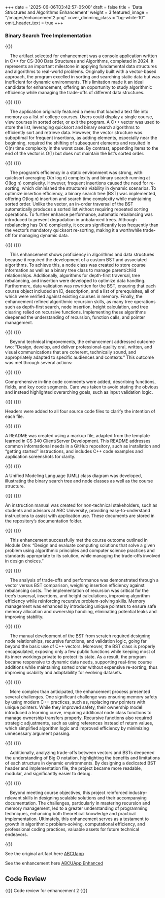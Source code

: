 +++
date = '2025-06-06T03:42:57-05:00'
draft = false
title = 'Data Structures and Algorithms Enhancement'
weight = 3
featured_image = "/images/enhancement2.png"
cover_dimming_class = "bg-white-10"
omit_header_text = true
+++
### Binary Search Tree Implementation

<!--more-->

{{<paragraph>}}

&nbsp;&nbsp;&nbsp;&nbsp;The artifact selected for enhancement was a console application written in C++ for CS-300 Data Structures and Algorithms, completed in 2024. It represents an important milestone in applying fundamental data structures and algorithms to real-world problems. Originally built with a vector-based approach, the program excelled in sorting and searching static data but was inefficient for dynamic environments. This limitation made it an ideal candidate for enhancement, offering an opportunity to study algorithmic efficiency while managing the trade-offs of different data structures. 

{{</paragraph>}}
{{<paragraph>}}

&nbsp;&nbsp;&nbsp;&nbsp;The application originally featured a menu that loaded a text file into memory as a list of college courses. Users could display a single course, view courses in sorted order, or exit the program. A C++ vector was used to store the list, leveraging quicksort and binary search algorithms to efficiently sort and retrieve data. However, the vector structure was suboptimal for frequent insertions, as adding elements, especially near the beginning, required the shifting of subsequent elements and resulted in O(n) time complexity in the worst case. By contrast, appending items to the end of the vector is O(1) but does not maintain the list’s sorted order. 

{{</paragraph>}}
{{<paragraph>}}

&nbsp;&nbsp;&nbsp;&nbsp;The program’s efficiency in a static environment was strong, with quicksort averaging O(n log n) complexity and binary search running at O(log n) complexity. However, frequent insertions caused the need for re-sorting, which diminished the structure’s viability in dynamic scenarios. To optimize insertion efficiency, a binary search tree (BST) was implemented, offering O(log n) insertion and search time complexity while maintaining sorted order. Unlike the vector, an in-order traversal of the BST automatically produces a sorted list without requiring repeated sorting operations. To further enhance performance, automatic rebalancing was introduced to prevent degradation in unbalanced trees. Although rebalancing has O(n) complexity, it occurs significantly less frequently than the vector’s mandatory quicksort re-sorting, making it a worthwhile trade-off for managing dynamic data. 

{{</paragraph>}}
{{<paragraph>}}

&nbsp;&nbsp;&nbsp;&nbsp;This enhancement shows proficiency in algorithms and data structures because it required the development of a custom BST and associated algorithms. To achieve this, a node class was created to store course information as well as a binary tree class to manage parent/child relationships. Additionally, algorithms for depth-first traversal, tree rebalancing, and insertion were developed to optimize data handling. Furthermore, data validation was rewritten for the BST, ensuring that each course object included an ID, description, and a list of prerequisites, all of which were verified against existing courses in memory. Finally, the enhancement refined algorithmic recursion skills, as many tree operations such as depth-first search, node insertion, height calculation, and tree clearing relied on recursive functions. Implementing these algorithms deepened the understanding of recursion, function calls, and pointer management. 

{{</paragraph>}}
{{<paragraph>}}

&nbsp;&nbsp;&nbsp;&nbsp;Beyond technical improvements, the enhancement addressed outcome two: “Design, develop, and deliver professional-quality oral, written, and visual communications that are coherent, technically sound, and appropriately adapted to specific audiences and contexts.” This outcome was met through several actions:

{{</paragraph>}}
{{<bullet>}}

Comprehensive in-line code comments were added, describing functions, fields, and key code segments. Care was taken to avoid stating the obvious and instead highlighted overarching goals, such as input validation logic.

{{</bullet>}}
{{<bullet>}}

Headers were added to all four source code files to clarify the intention of each file.

{{</bullet>}}
{{<bullet>}}

A README was created using a markup file, adapted from the template learned in CS 340 Client/Server Development. This README addresses common informational needs in a GitHub repository, such as installation and “getting started” instructions, and includes C++ code examples and application screenshots for clarity. 

{{</bullet>}}
{{<bullet>}}

A Unified Modeling Language (UML) class diagram was developed, illustrating the binary search tree and node classes as well as the course structure.

{{</bullet>}}
{{<bullet>}}

An instruction manual was created for non-technical stakeholders, such as students and advisors at ABC University, providing easy-to-understand instructions to assist with application use. These documents are stored in the repository’s documentation folder.

{{</bullet>}}
{{<paragraph>}}

&nbsp;&nbsp;&nbsp;&nbsp;This enhancement successfully met the course outcome outlined in Module One: “Design and evaluate computing solutions that solve a given problem using algorithmic principles and computer science practices and standards appropriate to its solution, while managing the trade-offs involved in design choices.” 

{{</paragraph>}}
{{<paragraph>}}

&nbsp;&nbsp;&nbsp;&nbsp;The analysis of trade-offs and performance was demonstrated through a vector versus BST comparison, weighing insertion efficiency against rebalancing costs. The implementation of recursion was critical for the tree’s traversal, insertions, and height calculations, improving algorithm efficiency while reinforcing recursive problem-solving skills. Memory management was enhanced by introducing unique pointers to ensure safe memory allocation and ownership handling, eliminating potential leaks and improving stability.

{{</paragraph>}}
{{<paragraph>}}

&nbsp;&nbsp;&nbsp;&nbsp;The manual development of the BST from scratch required designing node relationships, recursive functions, and validation logic, going far beyond the basic use of C++ vectors. Moreover, the BST class is properly encapsulated, exposing only a few public functions while keeping most of its inner workings private to protect its state. As a result, the program became responsive to dynamic data needs, supporting real-time course additions while maintaining sorted order without expensive re-sorting, thus improving usability and adaptability for evolving datasets. 

{{</paragraph>}}
{{<paragraph>}}

&nbsp;&nbsp;&nbsp;&nbsp;More complex than anticipated, the enhancement process presented several challenges. One significant challenge was ensuring memory safety by using modern C++ practices, such as, replacing raw pointers with unique pointers. While they improved safety, their ownership model introduced a learning curve, requiring additional node class functions to manage ownership transfers properly. Recursive functions also required strategic adjustments, such as using references instead of return values, which simplified algorithm logic and improved efficiency by minimizing unnecessary argument passing. 

{{</paragraph>}}
{{<paragraph>}}

&nbsp;&nbsp;&nbsp;&nbsp;Additionally, analyzing trade-offs between vectors and BSTs deepened the understanding of Big O notation, highlighting the benefits and limitations of each structure in dynamic environments. By designing a dedicated BST header and implementation file, the project became more readable, modular, and significantly easier to debug. 

{{</paragraph>}}
{{<paragraph>}}

&nbsp;&nbsp;&nbsp;&nbsp;Beyond meeting course objectives, this project reinforced industry-relevant skills in designing scalable solutions and their accompanying documentation. The challenges, particularly in mastering recursion and memory management, led to a greater understanding of programming techniques, enhancing both theoretical knowledge and practical implementation. Ultimately, this enhancement serves as a testament to growth in algorithmic problem-solving, computational efficiency, and professional coding practices, valuable assets for future technical endeavors.

{{</paragraph>}}

See the original artifact here [ABCUapp](https://github.com/mufg80/CS300_ABCU_App)

See the enhancement here [ABCUApp Enhanced](https://github.com/mufg80/CS300_Enhancement2)

## **Code Review**

{{<artifact2>}}
Code review for enhancement 2
{{</artifact2>}}
